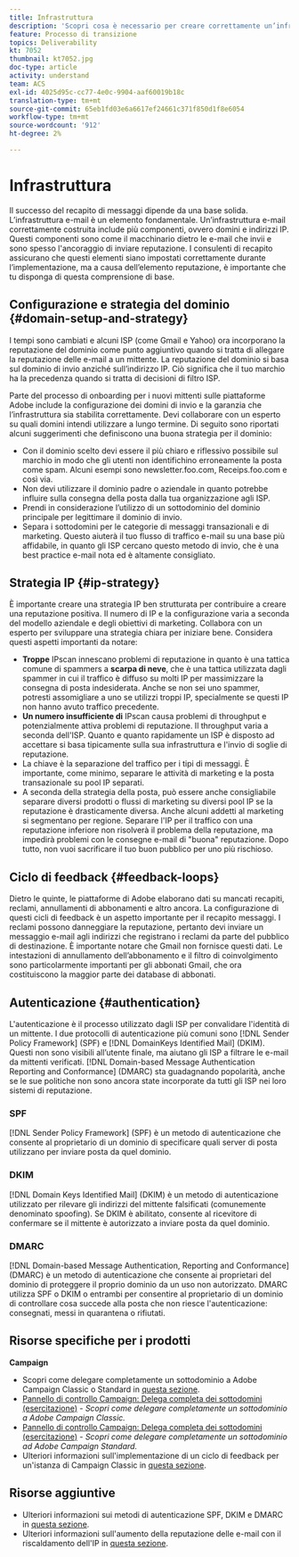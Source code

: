```yaml
---
title: Infrastruttura
description: 'Scopri cosa è necessario per creare correttamente un’infrastruttura e-mail. '
feature: Processo di transizione
topics: Deliverability
kt: 7052
thumbnail: kt7052.jpg
doc-type: article
activity: understand
team: ACS
exl-id: 4025d95c-cc77-4e0c-9904-aaf60019b18c
translation-type: tm+mt
source-git-commit: 65eb1fd03e6a6617ef24661c371f850d1f8e6054
workflow-type: tm+mt
source-wordcount: '912'
ht-degree: 2%

---
```


# Infrastruttura

Il successo del recapito di messaggi dipende da una base solida. L’infrastruttura e-mail è un elemento fondamentale. Un’infrastruttura e-mail correttamente costruita include più componenti, ovvero domini e indirizzi IP. Questi componenti sono come il macchinario dietro le e-mail che invii e sono spesso l&#39;ancoraggio di inviare reputazione. I consulenti di recapito assicurano che questi elementi siano impostati correttamente durante l’implementazione, ma a causa dell’elemento reputazione, è importante che tu disponga di questa comprensione di base.

## Configurazione e strategia del dominio {#domain-setup-and-strategy}

I tempi sono cambiati e alcuni ISP (come Gmail e Yahoo) ora incorporano la reputazione del dominio come punto aggiuntivo quando si tratta di allegare la reputazione delle e-mail a un mittente. La reputazione del dominio si basa sul dominio di invio anziché sull’indirizzo IP. Ciò significa che il tuo marchio ha la precedenza quando si tratta di decisioni di filtro ISP.

Parte del processo di onboarding per i nuovi mittenti sulle piattaforme Adobe include la configurazione dei domini di invio e la garanzia che l’infrastruttura sia stabilita correttamente. Devi collaborare con un esperto su quali domini intendi utilizzare a lungo termine. Di seguito sono riportati alcuni suggerimenti che definiscono una buona strategia per il dominio:

* Con il dominio scelto devi essere il più chiaro e riflessivo possibile sul marchio in modo che gli utenti non identifichino erroneamente la posta come spam. Alcuni esempi sono newsletter.foo.com, Receips.foo.com e così via.
* Non devi utilizzare il dominio padre o aziendale in quanto potrebbe influire sulla consegna della posta dalla tua organizzazione agli ISP.
* Prendi in considerazione l’utilizzo di un sottodominio del dominio principale per legittimare il dominio di invio.
* Separa i sottodomini per le categorie di messaggi transazionali e di marketing. Questo aiuterà il tuo flusso di traffico e-mail su una base più affidabile, in quanto gli ISP cercano questo metodo di invio, che è una best practice e-mail nota ed è altamente consigliato.

## Strategia IP {#ip-strategy}

È importante creare una strategia IP ben strutturata per contribuire a creare una reputazione positiva. Il numero di IP e la configurazione varia a seconda del modello aziendale e degli obiettivi di marketing. Collabora con un esperto per sviluppare una strategia chiara per iniziare bene. Considera questi aspetti importanti da notare:

* **Troppe** IPscan innescano problemi di reputazione in quanto è una tattica comune di spammers a  **scarpa di neve**, che è una tattica utilizzata dagli spammer in cui il traffico è diffuso su molti IP per massimizzare la consegna di posta indesiderata. Anche se non sei uno spammer, potresti assomigliare a uno se utilizzi troppi IP, specialmente se questi IP non hanno avuto traffico precedente.
* **Un numero insufficiente di** IPscan causa problemi di throughput e potenzialmente attiva problemi di reputazione. Il throughput varia a seconda dell&#39;ISP. Quanto e quanto rapidamente un ISP è disposto ad accettare si basa tipicamente sulla sua infrastruttura e l&#39;invio di soglie di reputazione.
* La chiave è la separazione del traffico per i tipi di messaggi. È importante, come minimo, separare le attività di marketing e la posta transazionale su pool IP separati.
* A seconda della strategia della posta, può essere anche consigliabile separare diversi prodotti o flussi di marketing su diversi pool IP se la reputazione è drasticamente diversa. Anche alcuni addetti al marketing si segmentano per regione. Separare l&#39;IP per il traffico con una reputazione inferiore non risolverà il problema della reputazione, ma impedirà problemi con le consegne e-mail di &quot;buona&quot; reputazione. Dopo tutto, non vuoi sacrificare il tuo buon pubblico per uno più rischioso.

## Ciclo di feedback {#feedback-loops}

Dietro le quinte, le piattaforme di Adobe elaborano dati su mancati recapiti, reclami, annullamenti di abbonamenti e altro ancora. La configurazione di questi cicli di feedback è un aspetto importante per il recapito messaggi. I reclami possono danneggiare la reputazione, pertanto devi inviare un messaggio e-mail agli indirizzi che registrano i reclami da parte del pubblico di destinazione. È importante notare che Gmail non fornisce questi dati. Le intestazioni di annullamento dell’abbonamento e il filtro di coinvolgimento sono particolarmente importanti per gli abbonati Gmail, che ora costituiscono la maggior parte dei database di abbonati.

## Autenticazione {#authentication}

L&#39;autenticazione è il processo utilizzato dagli ISP per convalidare l&#39;identità di un mittente. I due protocolli di autenticazione più comuni sono [!DNL Sender Policy Framework] (SPF) e [!DNL DomainKeys Identified Mail] (DKIM). Questi non sono visibili all’utente finale, ma aiutano gli ISP a filtrare le e-mail da mittenti verificati. [!DNL Domain-based Message Authentication Reporting and Conformance] (DMARC) sta guadagnando popolarità, anche se le sue politiche non sono ancora state incorporate da tutti gli ISP nei loro sistemi di reputazione.

### SPF

[!DNL Sender Policy Framework] (SPF) è un metodo di autenticazione che consente al proprietario di un dominio di specificare quali server di posta utilizzano per inviare posta da quel dominio.

### DKIM

[!DNL Domain Keys Identified Mail] (DKIM) è un metodo di autenticazione utilizzato per rilevare gli indirizzi del mittente falsificati (comunemente denominato spoofing). Se DKIM è abilitato, consente al ricevitore di confermare se il mittente è autorizzato a inviare posta da quel dominio.

### DMARC

[!DNL Domain-based Message Authentication, Reporting and Conformance] (DMARC) è un metodo di autenticazione che consente ai proprietari del dominio di proteggere il proprio dominio da un uso non autorizzato. DMARC utilizza SPF o DKIM o entrambi per consentire al proprietario di un dominio di controllare cosa succede alla posta che non riesce l&#39;autenticazione: consegnati, messi in quarantena o rifiutati.

## Risorse specifiche per i prodotti

**Campaign**

* Scopri come delegare completamente un sottodominio a Adobe Campaign Classic o Standard in [questa sezione](/help/additional-resources/ac-domain-name-setup.md).
* [Pannello di controllo Campaign: Delega completa dei sottodomini (esercitazione)](https://experienceleague.adobe.com/docs/campaign-classic-learn/control-panel/subdomains-and-certificates/subdomain-delegation.html)  -  *Scopri come delegare completamente un sottodominio a Adobe Campaign Classic.*
* [Pannello di controllo Campaign: Delega completa dei sottodomini (esercitazione)](https://experienceleague.adobe.com/docs/campaign-standard-learn/control-panel/subdomains-and-certificates/subdomain-delegation.html)  -  *Scopri come delegare completamente un sottodominio ad Adobe Campaign Standard.*
* Ulteriori informazioni sull&#39;implementazione di un ciclo di feedback per un&#39;istanza di Campaign Classic in [questa sezione](/help/additional-resources/acc-technical-recommendations.md#feedback-loop-acc).

## Risorse aggiuntive

* Ulteriori informazioni sui metodi di autenticazione SPF, DKIM e DMARC in [questa sezione](/help/additional-resources/authentication.md).
* Ulteriori informazioni sull&#39;aumento della reputazione delle e-mail con il riscaldamento dell&#39;IP in [questa sezione](/help/additional-resources/increase-reputation-with-ip-warming.md).
